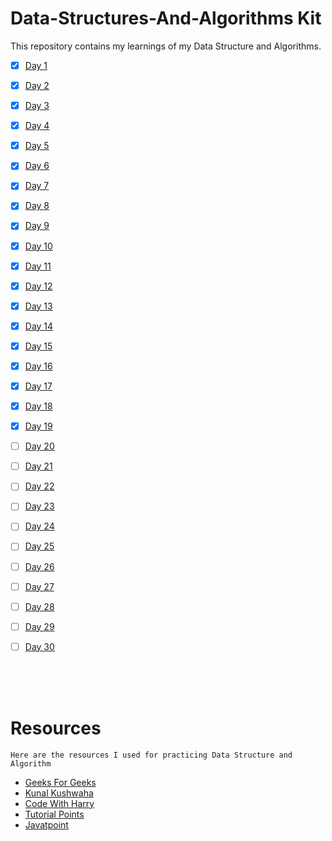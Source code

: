 # Data-Structures-And-Algorithms Kit
This repository contains my learnings of my Data Structure and Algorithms.

- [x] <a href="https://github.com/lakshay-nasa/DSA-Kit/blob/main/DSA%20Expedition/Time%20and%20Space%20Complexity/T%26S.md">Day 1</a>
- [x] <a href="https://github.com/lakshay-nasa/DSA-Kit/tree/main/DSA%20Expedition/Time%20and%20Space%20Complexity">Day 2</a>
- [x] <a href="https://github.com/lakshay-nasa/DSA-Kit/tree/main/DSA%20Expedition/ADT/">Day 3</a>
- [x] <a href="https://github.com/lakshay-nasa/DSA-Kit/tree/main/DSA%20Expedition/Arrays">Day 4</a>
- [x] <a href="https://github.com/lakshay-nasa/DSA-Kit/tree/main/DSA%20Expedition/Searching">Day 5</a>
- [x] <a href="https://github.com/lakshay-nasa/DSA-Kit/tree/main/DSA%20Expedition/Linked%20List">Day 6</a>
- [x] <a href="https://github.com/lakshay-nasa/DSA-Kit/tree/main/DSA%20Expedition/Linked%20List">Day 7</a>
- [x] <a href="https://github.com/lakshay-nasa/DSA-Kit/tree/main/DSA%20Expedition/Linked%20List">Day 8</a>
- [x] <a href="https://github.com/lakshay-nasa/DSA-Kit/tree/main/DSA%20Expedition/Stack">Day 9</a>
- [x] <a href="https://github.com/lakshay-nasa/DSA-Kit/tree/main/DSA%20Expedition/Stack">Day 10</a>
- [x] <a href="https://github.com/lakshay-nasa/DSA-Kit/tree/main/DSA%20Expedition/Stack/Operations%20On%20Stack/Using%20Linked%20List">Day 11</a>
- [x] <a href="https://github.com/lakshay-nasa/DSA-Kit/tree/main/DSA%20Expedition/Stack/Applications%20Of%20Stack">Day 12</a>
- [x] <a href="https://github.com/lakshay-nasa/DSA-Kit/tree/main/DSA%20Expedition/Queue">Day 13</a>
- [x] <a href="https://github.com/lakshay-nasa/DSA-Kit/tree/main/DSA%20Expedition/Queue">Day 14</a>
- [x] <a href="https://github.com/lakshay-nasa/DSA-Kit/tree/main/DSA%20Expedition/Algorithms">Day 15</a>
- [x] <a href="https://github.com/lakshay-nasa/DSA-Kit/tree/main/DSA%20Expedition/Algorithms">Day 16</a>
- [x] <a href="https://github.com/lakshay-nasa/DSA-Kit/tree/main/DSA%20Expedition/Algorithms">Day 17</a>
- [x] <a href="https://github.com/lakshay-nasa/DSA-Kit/tree/main/DSA%20Expedition/Algorithms">Day 18</a>
- [x] <a href="https://github.com/lakshay-nasa/DSA-Kit/">Day 19</a>
- [ ] <a href="https://github.com/lakshay-nasa/DSA-Kit/">Day 20</a>
- [ ] <a href="https://github.com/lakshay-nasa/DSA-Kit/">Day 21</a>
- [ ] <a href="https://github.com/lakshay-nasa/DSA-Kit/">Day 22</a>
- [ ] <a href="https://github.com/lakshay-nasa/DSA-Kit/">Day 23</a>
- [ ] <a href="https://github.com/lakshay-nasa/DSA-Kit/">Day 24</a>
- [ ] <a href="https://github.com/lakshay-nasa/DSA-Kit/">Day 25</a>
- [ ] <a href="https://github.com/lakshay-nasa/DSA-Kit/">Day 26</a>
- [ ] <a href="https://github.com/lakshay-nasa/DSA-Kit/">Day 27</a>
- [ ] <a href="https://github.com/lakshay-nasa/DSA-Kit/">Day 28</a>
- [ ] <a href="https://github.com/lakshay-nasa/DSA-Kit/">Day 29</a>
- [ ] <a href="https://github.com/lakshay-nasa/DSA-Kit/">Day 30</a>


<br>
<br>
<br>

# Resources 

    Here are the resources I used for practicing Data Structure and Algorithm

- <a href=""> Geeks For Geeks</a>
- <a href="">Kunal Kushwaha</a>
- <a href="">Code With Harry</a>
- <a href="">Tutorial Points</a>
- <a href="">Javatpoint</a>




